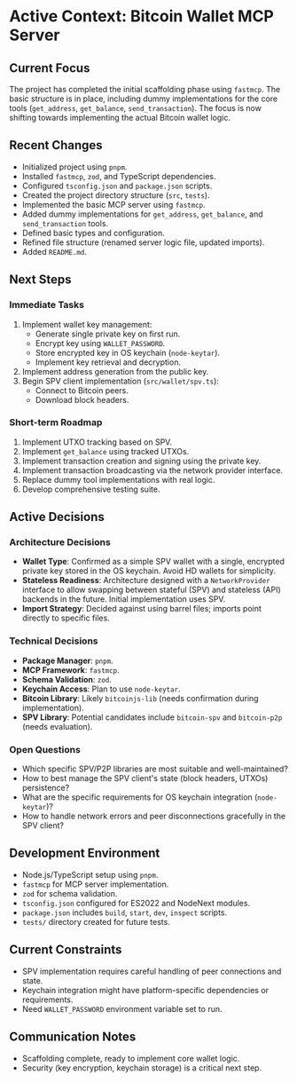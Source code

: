 # Active Context: Bitcoin Wallet MCP Server

## Current Focus
The project has completed the initial scaffolding phase using `fastmcp`. The basic structure is in place, including dummy implementations for the core tools (`get_address`, `get_balance`, `send_transaction`). The focus is now shifting towards implementing the actual Bitcoin wallet logic.

## Recent Changes
- Initialized project using `pnpm`.
- Installed `fastmcp`, `zod`, and TypeScript dependencies.
- Configured `tsconfig.json` and `package.json` scripts.
- Created the project directory structure (`src`, `tests`).
- Implemented the basic MCP server using `fastmcp`.
- Added dummy implementations for `get_address`, `get_balance`, and `send_transaction` tools.
- Defined basic types and configuration.
- Refined file structure (renamed server logic file, updated imports).
- Added `README.md`.

## Next Steps

### Immediate Tasks
1. Implement wallet key management:
   - Generate single private key on first run.
   - Encrypt key using `WALLET_PASSWORD`.
   - Store encrypted key in OS keychain (`node-keytar`).
   - Implement key retrieval and decryption.
2. Implement address generation from the public key.
3. Begin SPV client implementation (`src/wallet/spv.ts`):
   - Connect to Bitcoin peers.
   - Download block headers.

### Short-term Roadmap
1. Implement UTXO tracking based on SPV.
2. Implement `get_balance` using tracked UTXOs.
3. Implement transaction creation and signing using the private key.
4. Implement transaction broadcasting via the network provider interface.
5. Replace dummy tool implementations with real logic.
6. Develop comprehensive testing suite.

## Active Decisions

### Architecture Decisions
- **Wallet Type**: Confirmed as a simple SPV wallet with a single, encrypted private key stored in the OS keychain. Avoid HD wallets for simplicity.
- **Stateless Readiness**: Architecture designed with a `NetworkProvider` interface to allow swapping between stateful (SPV) and stateless (API) backends in the future. Initial implementation uses SPV.
- **Import Strategy**: Decided against using barrel files; imports point directly to specific files.

### Technical Decisions
- **Package Manager**: `pnpm`.
- **MCP Framework**: `fastmcp`.
- **Schema Validation**: `zod`.
- **Keychain Access**: Plan to use `node-keytar`.
- **Bitcoin Library**: Likely `bitcoinjs-lib` (needs confirmation during implementation).
- **SPV Library**: Potential candidates include `bitcoin-spv` and `bitcoin-p2p` (needs evaluation).

### Open Questions
- Which specific SPV/P2P libraries are most suitable and well-maintained?
- How to best manage the SPV client's state (block headers, UTXOs) persistence?
- What are the specific requirements for OS keychain integration (`node-keytar`)?
- How to handle network errors and peer disconnections gracefully in the SPV client?

## Development Environment
- Node.js/TypeScript setup using `pnpm`.
- `fastmcp` for MCP server implementation.
- `zod` for schema validation.
- `tsconfig.json` configured for ES2022 and NodeNext modules.
- `package.json` includes `build`, `start`, `dev`, `inspect` scripts.
- `tests/` directory created for future tests.

## Current Constraints
- SPV implementation requires careful handling of peer connections and state.
- Keychain integration might have platform-specific dependencies or requirements.
- Need `WALLET_PASSWORD` environment variable set to run.

## Communication Notes
- Scaffolding complete, ready to implement core wallet logic.
- Security (key encryption, keychain storage) is a critical next step.
